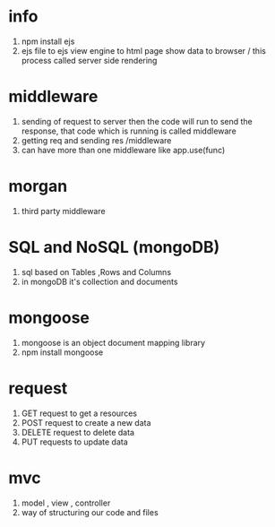 # info
1. npm install ejs
2. ejs file to ejs view engine to html page show data to browser / this process called server side rendering


# middleware
1. sending of request to server then the code will run to send the response, that code which is running is called middleware
2.  getting req and sending res /middleware
3. can have more than one middleware like app.use(func)


# morgan
1. third party middleware


# SQL and NoSQL (mongoDB) 
1. sql based on Tables ,Rows and Columns
2. in mongoDB it's collection and documents 

# mongoose 
1. mongoose is an object document mapping library
2. npm install mongoose

# request
1. GET request to get a resources
2. POST request to create a new data 
3. DELETE request to delete data 
4. PUT requests to update data 

# mvc 
1. model , view , controller
2.  way of structuring our code and files